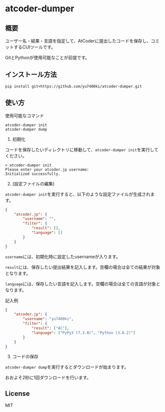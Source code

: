 # atcoder-dumper

## 概要

ユーザー名・結果・言語を指定して、AtCoderに提出したコードを保存し、コミットするCUIツールです。

GitとPythonが使用可能なことが前提です。

## インストール方法

```
pip install git+https://github.com/yu7400ki/atcoder-dumper.git
```

## 使い方

使用可能なコマンド

```
atcoder-dumper init
atcoder-dumper dump
```

1. 初期化

コードを保存したいディレクトリに移動して、`atcoder-dumper init`を実行してください。

```
> atcoder-dumper init
Please enter your atcoder.jp username:
Initialized successfully.
```

2. (設定ファイルの編集)

`atcoder-dumper init`を実行すると、以下のような設定ファイルが生成されます。

```json
{
    "atcoder.jp": {
        "username": "",
        "filter": {
            "result": [],
            "language": []
        }
    }
}
```

`username`には、初期化時に設定したusernameが入ります。

`result`には、保存したい提出結果を記入します。空欄の場合は全ての結果が対象となります。

`language`には、保存したい言語を記入します。空欄の場合は全ての言語が対象となります。

記入例

```json
{
    "atcoder.jp": {
        "username": "yu7400ki",
        "filter": {
            "result": ["AC"],
            "language": ["PyPy3 (7.3.0)", "Python (3.8.2)"]
        }
    }
}
```

3. コードの保存

`atcoder-dumper dump`を実行するとダウンロードが始まります。

おおよそ2秒に1回ダウンロードを行います。

## License

MIT
